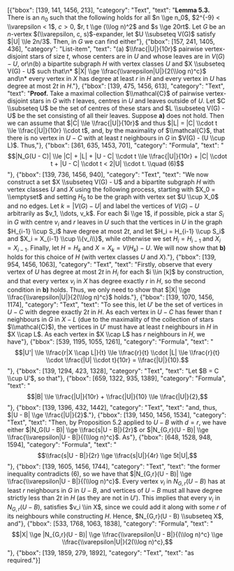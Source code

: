 [{"bbox": [139, 141, 1456, 213], "category": "Text", "text": "**Lemma 5.3.** There is an $n_0$ such that the following holds for all $n \\ge n_0$, $2^{-9} < \\varepsilon < 1$, $c > 0$, $r, t \\ge (\\log n)^2$ and $s \\ge 20rt$. Let $G$ be an $n$-vertex $(\\varepsilon, c, s)$-expander, let $U \\subseteq V(G)$ satisfy $|U| \\le 2n/3$. Then, in $G$ we can find either"}, {"bbox": [157, 241, 1405, 436], "category": "List-item", "text": "(a) $\\frac{|U|}{10r}$ pairwise vertex-disjoint stars of size $t$, whose centers are in $U$ and whose leaves are in $V(G) - U$, or\n(b) a bipartite subgraph $H$ with vertex classes $U$ and $X \\subseteq V(G) - U$ such that\n* $|X| \\ge \\frac{\\varepsilon|U|}{2(\\log n)^c}$ and\n* every vertex in $X$ has degree at least $r$ in $H$ and every vertex in $U$ has degree at most $2t$ in $H$."}, {"bbox": [139, 475, 1456, 613], "category": "Text", "text": "**Proof.** Take a maximal collection $\\mathcal{C}$ of pairwise vertex-disjoint stars in $G$ with $t$ leaves, centres in $U$ and leaves outside of $U$. Let $C \\subseteq U$ be the set of centres of these stars and $L \\subseteq V(G) - U$ be the set consisting of all their leaves. Suppose **a)** does not hold. Then we can assume that $|C| \\le \\frac{|U|}{10r}$ and thus $|L| = |C| \\cdot t \\le \\frac{|U|}{10r} \\cdot t$, and, by the maximality of $\\mathcal{C}$, that there is no vertex in $U - C$ with at least $t$ neighbours in $G$ in $V(G) - (U \\cup L)$. Thus,"}, {"bbox": [361, 635, 1453, 701], "category": "Formula", "text": "$$|N_G(U - C)| \\le |C| + |L| + |U - C| \\cdot t \\le \\frac{|U|}{10r} + |C| \\cdot t + |U - C| \\cdot t < 2|U| \\cdot t. \\quad (6)$$"}, {"bbox": [139, 736, 1456, 940], "category": "Text", "text": "We now construct a set $X \\subseteq V(G) - U$ and a bipartite subgraph $H$ with vertex classes $U$ and $X$ using the following process, starting with $X_0 = \\emptyset$ and setting $H_0$ to be the graph with vertex set $U \\cup X_0$ and no edges. Let $k = |V(G) - U|$ and label the vertices of $V(G) - U$ arbitrarily as $v_1, \\dots, v_k$. For each $i \\ge 1$, if possible, pick a star $S_i$ in $G$ with centre $v_i$ and $r$ leaves in $U$ such that the vertices in $U$ in the graph $H_{i-1} \\cup S_i$ have degree at most $2t$, and let $H_i = H_{i-1} \\cup S_i$ and $X_i = X_{i-1} \\cup \\{v_i\\}$, while otherwise we set $H_i = H_{i-1}$ and $X_i = X_{i-1}$. Finally, let $H = H_k$ and $X = X_k = V(H_k) - U$. We will now show that **b)** holds for this choice of $H$ (with vertex classes $U$ and $X$)."}, {"bbox": [139, 954, 1456, 1063], "category": "Text", "text": "Firstly, observe that every vertex of $U$ has degree at most $2t$ in $H_i$ for each $i \\in [k]$ by construction, and that every vertex $v_i$ in $X$ has degree exactly $r$ in $H$, so the second condition in **b)** holds. Thus, we only need to show that $|X| \\ge \\frac{\\varepsilon|U|}{2(\\log n)^c}$ holds."}, {"bbox": [139, 1070, 1456, 1174], "category": "Text", "text": "To see this, let $U'$ be the set of vertices in $U - C$ with degree exactly $2t$ in $H$. As each vertex in $U - C$ has fewer than $t$ neighbours in $G$ in $X - L$ (due to the maximality of the collection of stars $\\mathcal{C}$), the vertices in $U'$ must have at least $t$ neighbours in $H$ in $X \\cap L$. As each vertex in $X \\cap L$ has $r$ neighbours in $H$, we have"}, {"bbox": [539, 1195, 1055, 1261], "category": "Formula", "text": "$$|U'| \\le \\frac{r|X \\cap L|}{t} \\le \\frac{r}{t} \\cdot |L| \\le \\frac{r}{t} \\cdot \\frac{|U| \\cdot t}{10r} = \\frac{|U|}{10}.$$"}, {"bbox": [139, 1294, 423, 1328], "category": "Text", "text": "Let $B = C \\cup U'$, so that"}, {"bbox": [659, 1322, 935, 1389], "category": "Formula", "text": "$$|B| \\le \\frac{|U|}{10r} + \\frac{|U|}{10} \\le \\frac{|U|}{2},$$"}, {"bbox": [139, 1396, 432, 1442], "category": "Text", "text": "and, thus, $|U - B| \\ge \\frac{|U|}{2}$."}, {"bbox": [139, 1450, 1456, 1534], "category": "Text", "text": "Then, by Proposition 5.2 applied to $U - B$ with $d = r$, we have either $|N_G(U - B)| \\ge \\frac{s|U - B|}{2r}$ or $|N_{G,r}(U - B)| \\ge \\frac{\\varepsilon|U - B|}{(\\log n)^c}$. As"}, {"bbox": [648, 1528, 948, 1594], "category": "Formula", "text": "$$\\frac{s|U - B|}{2r} \\ge \\frac{s|U|}{4r} \\ge 5t|U|,$$"}, {"bbox": [139, 1605, 1456, 1744], "category": "Text", "text": "the former inequality contradicts (6), so we have that $|N_{G,r}(U - B)| \\ge \\frac{\\varepsilon|U - B|}{(\\log n)^c}$. Every vertex $v_i$ in $N_{G,r}(U - B)$ has at least $r$ neighbours in $G$ in $U - B$, and vertices of $U - B$ must all have degree strictly less than $2t$ in $H$ (as they are not in $U'$). This implies that every $v_i$ in $N_{G,r}(U - B)$, satisfies $v_i \\in X$, since we could add it along with some $r$ of its neighbours while constructing $H$. Hence, $N_{G,r}(U - B) \\subseteq X$, and"}, {"bbox": [533, 1768, 1063, 1838], "category": "Formula", "text": "$$|X| \\ge |N_{G,r}(U - B)| \\ge \\frac{\\varepsilon|U - B|}{(\\log n)^c} \\ge \\frac{\\varepsilon|U|}{2(\\log n)^c},$$"}, {"bbox": [139, 1859, 279, 1892], "category": "Text", "text": "as required."}]